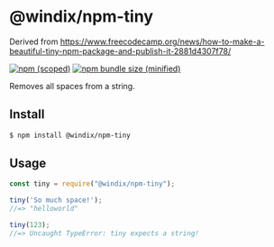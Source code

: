# @windix/npm-tiny

Derived from https://www.freecodecamp.org/news/how-to-make-a-beautiful-tiny-npm-package-and-publish-it-2881d4307f78/

[![npm (scoped)](https://img.shields.io/npm/v/@windix/npm-tiny.svg)](https://www.npmjs.com/package/@windix/npm-tiny)
[![npm bundle size (minified)](https://img.shields.io/bundlephobia/min/@windix/npm-tiny.svg)](https://www.npmjs.com/package/@windix/npm-tiny)

Removes all spaces from a string.

## Install

```bash
$ npm install @windix/npm-tiny
```

## Usage

```js
const tiny = require("@windix/npm-tiny");

tiny('So much space!');
//=> "helloworld"

tiny(123);
//=> Uncaught TypeError: tiny expects a string!
```
